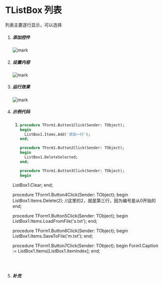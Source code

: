 # TListBox 列表

列表主要逐行显示，可以选择

1. ##### 添加控件

   ![mark](http://imgs.coder163.com/blog/20200402/PdJBhMJD6kJ0.png?imageslim)

2. ##### 设置内容

   ![mark](http://imgs.coder163.com/blog/20200402/XFN5sVjAgvMa.png?imageslim)

3. ##### 运行效果

   ![mark](http://imgs.coder163.com/blog/20200402/fwAm5loN5VeC.png?imageslim)

4. ##### 示例代码

   1. ```pascal
      procedure TForm1.Button1Click(Sender: TObject);
      begin
        ListBox1.Items.Add('添加一行');
      end;
      
      procedure TForm1.Button2Click(Sender: TObject);
      begin
        ListBox1.DeleteSelected;
      end;
      
      procedure TForm1.Button3Click(Sender: TObject);
      begin
     ListBox1.Clear;
      end;
      
      procedure TForm1.Button4Click(Sender: TObject);
      begin
        ListBox1.Items.Delete(2);     //这里的2，就是第三行，因为编号是从0开始的
      end;
      
      procedure TForm1.Button5Click(Sender: TObject);
      begin
        ListBox1.Items.LoadFromFile('s.txt');
      end;
      
      procedure TForm1.Button6Click(Sender: TObject);
      begin
        ListBox1.Items.SaveToFile('m.txt');
      end;
      
      procedure TForm1.Button7Click(Sender: TObject);
      begin
        Form1.Caption := ListBox1.Items[ListBox1.ItemIndex];
      end;
          
      ```
      
      

5. ##### 补充